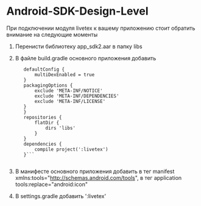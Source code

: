 # Android-SDK-Design-Level
При подключении модуля livetex к вашему приложению стоит обратить внимание на следующие моменты

1. Перенисти библиотеку app_sdk2.aar в папку libs 

2. В файле build.gradle основного приложения добавить 

	 ```adroid {
	    defaultConfig {
	        multiDexEnabled = true
	    }
	    packagingOptions {
	        exclude 'META-INF/NOTICE'
	        exclude 'META-INF/DEPENDENCIES'
	        exclude 'META-INF/LICENSE'
	    }
		}
		repositories {
		    flatDir {
		        dirs 'libs'
		    }
		}
		dependencies {
		    compile project(':livetex')
		}```
		
3. В манифесте основного приложения добавить в тег manifest  xmlns:tools="http://schemas.android.com/tools", 
			в тег application   tools:replace="android:icon"
			
4. В settings.gradle добавить ':livetex'
